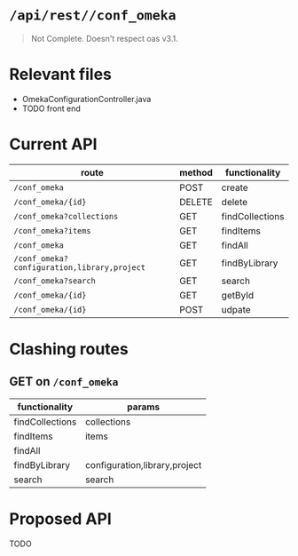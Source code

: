 # `/api/rest//conf_omeka`
> Not Complete.
> Doesn't respect oas v3.1.

# Relevant files
- OmekaConfigurationController.java
- TODO front end

# Current API
|route|method|functionality|
|-|-|-|
|`/conf_omeka`|POST|create|
|`/conf_omeka/{id}`|DELETE|delete|
|`/conf_omeka?collections`|GET|findCollections|
|`/conf_omeka?items`|GET|findItems|
|`/conf_omeka`|GET|findAll|
|`/conf_omeka?configuration,library,project`|GET|findByLibrary|
|`/conf_omeka?search`|GET|search|
|`/conf_omeka/{id}`|GET|getById|
|`/conf_omeka/{id}`|POST|udpate|

# Clashing routes

## GET on `/conf_omeka`
|functionality|params|
|-|-|
|findCollections|collections|
|findItems|items|
|findAll||
|findByLibrary|configuration,library,project|
|search|search|

# Proposed API
TODO